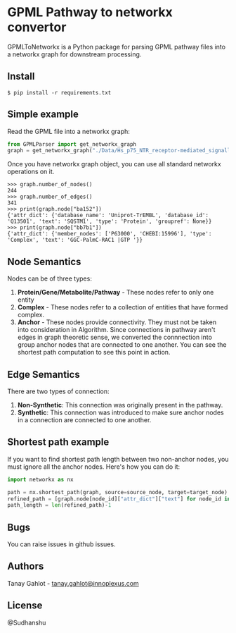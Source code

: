 # GPML Pathway to networkx convertor

GPMLToNetworkx is a Python package for parsing GPML pathway files into a 
networkx graph for downstream processing.


## Install


    $ pip install -r requirements.txt

## Simple example


Read the GPML file into a networkx graph:
```python
from GPMLParser import get_networkx_graph
graph = get_networkx_graph("./Data/Hs_p75_NTR_receptor-mediated_signalling_WP4443_101574.gpml")
```    
Once you have networkx graph object, you can use all standard networkx operations on it.

    >>> graph.number_of_nodes()
    244
    >>> graph.number_of_edges()
    341
    >>> print(graph.node["ba152"])
    {'attr_dict': {'database_name': 'Uniprot-TrEMBL', 'database_id': 'Q13501', 'text': 'SQSTM1', 'type': 'Protein', 'groupref': None}}
    >>> print(graph.node["bb7b1"])
    {'attr_dict': {'member_nodes': ['P63000', 'CHEBI:15996'], 'type': 'Complex', 'text': 'GGC-PalmC-RAC1 |GTP '}}
 
## Node Semantics

Nodes can be of three types:
1. **Protein/Gene/Metabolite/Pathway** - These nodes refer to only one entity
2. **Complex** - These nodes refer to a collection of entities that have formed complex.
3. **Anchor** - These nodes provide connectivity. They must not be taken into consideration in Algorithm. Since connections
in  pathway aren't edges in graph theoretic sense, we converted the connnection into 
group anchor nodes that are connected to one another. You can see the shortest path 
computation to see this point in action.

## Edge Semantics

There are two types of connection:
1. **Non-Synthetic**: This connection was originally present in the pathway.
2. **Synthetic**: This connection was introduced to make sure anchor nodes in a connection are connected to one another.

## Shortest path example

If you want to find shortest path length between two non-anchor nodes, you must ignore all 
the anchor nodes. Here's how you can do it:
```python
import networkx as nx 

path = nx.shortest_path(graph, source=source_node, target=target_node)
refined_path = [graph.node[node_id]["attr_dict"]["text"] for node_id in path if graph.node[node_id]["attr_dict"]["type"] != "anchor"]
path_length = len(refined_path)-1
```    

## Bugs
You can raise issues in github issues.

## Authors

Tanay Gahlot - tanay.gahlot@innoplexus.com


## License

<this needs some legal work>
@Sudhanshu
